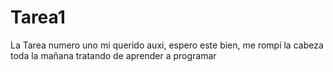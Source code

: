 # Tarea1
La Tarea numero uno mi querido auxi, espero este bien, me rompí la cabeza toda la mañana tratando de aprender a programar 
